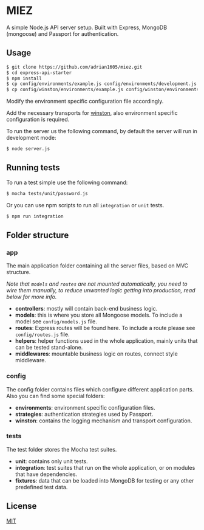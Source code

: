 # MIEZ

A simple Node.js API server setup. Built with Express, MongoDB (mongoose) and Passport for authentication.


## Usage

```bash
$ git clone https://github.com/adrian1605/miez.git
$ cd express-api-starter
$ npm install
$ cp config/environments/example.js config/environments/development.js
$ cp config/winston/environments/example.js config/winston/environments/development.js
```

Modify the environment specific configuration file accordingly.

Add the necessary transports for [winston](https://github.com/winstonjs/winston), also environment specific configuration is required.

To run the server us the following command, by default the server will run in development mode:

```bash
$ node server.js
```

## Running tests

To run a test simple use the following command:

```bash
$ mocha tests/unit/password.js
```

Or you can use npm scripts to run all `integration` or `unit` tests.

```bash
$ npm run integration
```

## Folder structure

### app

The main application folder containing all the server files, based on MVC structure.

_Note that `models` and `routes` are not mounted automatically, you need to wire them manually, to reduce unwanted logic getting into production, read below for more info._

- **controllers**: mostly will contain back-end business logic.
- **models**: this is where you store all Mongoose models. To include a model see `config/models.js` file.
- **routes**: Express routes will be found here. To include a route please see `config/routes.js` file.
- **helpers**: helper functions used in the whole application, mainly units that can be tested stand-alone.
- **middlewares**: mountable business logic on routes, connect style middleware.

### config

The config folder contains files which configure different application parts. Also you can find some special folders:

- **environments**: environment specific configuration files.
- **strategies**: authentication strategies used by Passport.
- **winston**: contains the logging mechanism and transport configuration.

### tests

The test folder stores the Mocha test suites.

- **unit**: contains only unit tests.
- **integration**: test suites that run on the whole application, or on modules that have dependencies.
- **fixtures**: data that can be loaded into MongoDB for testing or any other predefined test data.

## License

[MIT](https://github.com/adrian1605/miez/blob/master/LICENSE)
